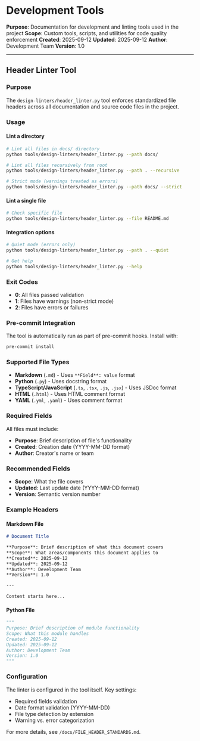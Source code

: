 # Development Tools

**Purpose**: Documentation for development and linting tools used in the project
**Scope**: Custom tools, scripts, and utilities for code quality enforcement
**Created**: 2025-09-12
**Updated**: 2025-09-12
**Author**: Development Team
**Version**: 1.0

---

## Header Linter Tool

### Purpose
The `design-linters/header_linter.py` tool enforces standardized file headers across all documentation and source code files in the project.

### Usage

#### Lint a directory
```bash
# Lint all files in docs/ directory
python tools/design-linters/header_linter.py --path docs/

# Lint all files recursively from root
python tools/design-linters/header_linter.py --path . --recursive

# Strict mode (warnings treated as errors)
python tools/design-linters/header_linter.py --path docs/ --strict
```

#### Lint a single file
```bash
# Check specific file
python tools/design-linters/header_linter.py --file README.md
```

#### Integration options
```bash
# Quiet mode (errors only)
python tools/design-linters/header_linter.py --path . --quiet

# Get help
python tools/design-linters/header_linter.py --help
```

### Exit Codes
- **0**: All files passed validation
- **1**: Files have warnings (non-strict mode)
- **2**: Files have errors or failures

### Pre-commit Integration
The tool is automatically run as part of pre-commit hooks. Install with:
```bash
pre-commit install
```

### Supported File Types
- **Markdown** (`.md`) - Uses `**Field**: value` format
- **Python** (`.py`) - Uses docstring format
- **TypeScript/JavaScript** (`.ts`, `.tsx`, `.js`, `.jsx`) - Uses JSDoc format
- **HTML** (`.html`) - Uses HTML comment format
- **YAML** (`.yml`, `.yaml`) - Uses comment format

### Required Fields
All files must include:
- **Purpose**: Brief description of file's functionality
- **Created**: Creation date (YYYY-MM-DD format)
- **Author**: Creator's name or team

### Recommended Fields
- **Scope**: What the file covers
- **Updated**: Last update date (YYYY-MM-DD format)
- **Version**: Semantic version number

### Example Headers

#### Markdown File
```markdown
# Document Title

**Purpose**: Brief description of what this document covers
**Scope**: What areas/components this document applies to
**Created**: 2025-09-12
**Updated**: 2025-09-12
**Author**: Development Team
**Version**: 1.0

---

Content starts here...
```

#### Python File
```python
"""
Purpose: Brief description of module functionality
Scope: What this module handles
Created: 2025-09-12
Updated: 2025-09-12
Author: Development Team
Version: 1.0
"""
```

### Configuration
The linter is configured in the tool itself. Key settings:
- Required fields validation
- Date format validation (YYYY-MM-DD)
- File type detection by extension
- Warning vs. error categorization

For more details, see `/docs/FILE_HEADER_STANDARDS.md`.
